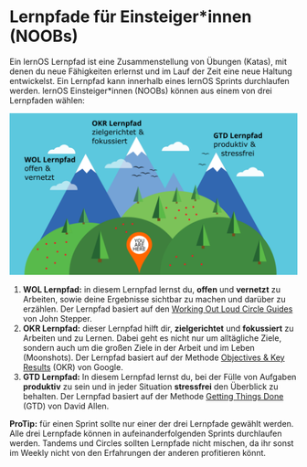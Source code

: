 # Lernpfade für Einsteiger*innen (NOOBs)

Ein lernOS Lernpfad ist eine Zusammenstellung von Übungen (Katas), mit denen du neue Fähigkeiten erlernst und im Lauf der Zeit eine neue Haltung entwickelst. Ein Lernpfad kann innerhalb eines lernOS Sprints durchlaufen werden. lernOS Einsteiger*innen (NOOBs) können aus einem von drei Lernpfaden wählen:

![lernOS Lernpfade für Einsteiger*innen](images/lernOS-Lernpfade.png)

1. **WOL Lernpfad:** in diesem Lernpfad lernst du, **offen** und **vernetzt** zu Arbeiten, sowie deine Ergebnisse sichtbar zu machen und darüber zu erzählen. Der Lernpfad basiert auf den [Working Out Loud Circle Guides](https://workingoutloud.com/de/circle-guides) von John Stepper.
2. **OKR Lernpfad:** dieser Lernpfad hilft dir, **zielgerichtet** und **fokussiert** zu Arbeiten und zu Lernen. Dabei geht es nicht nur um alltägliche Ziele, sondern auch um die großen Ziele in der Arbeit und im Leben (Moonshots). Der Lernpfad basiert auf der Methode [Objectives & Key Results](https://rework.withgoogle.com/guides/set-goals-with-okrs/steps/introduction/) (OKR) von Google.
3. **GTD Lernpfad:** In diesem Lernpfad lernst du, bei der Fülle von Aufgaben **produktiv** zu sein und in jeder Situation **stressfrei** den Überblick zu behalten. Der Lernpfad basiert auf der Methode [Getting Things Done](https://gettingthingsdone.com/what-is-gtd/) (GTD) von David Allen.

**ProTip:** für einen Sprint sollte nur einer der drei Lernpfade gewählt werden. Alle drei Lernpfade können in aufeinanderfolgenden Sprints durchlaufen werden. Tandems und Circles sollten Lernpfade nicht mischen, da ihr sonst im Weekly nicht von den Erfahrungen der anderen profitieren könnt.
